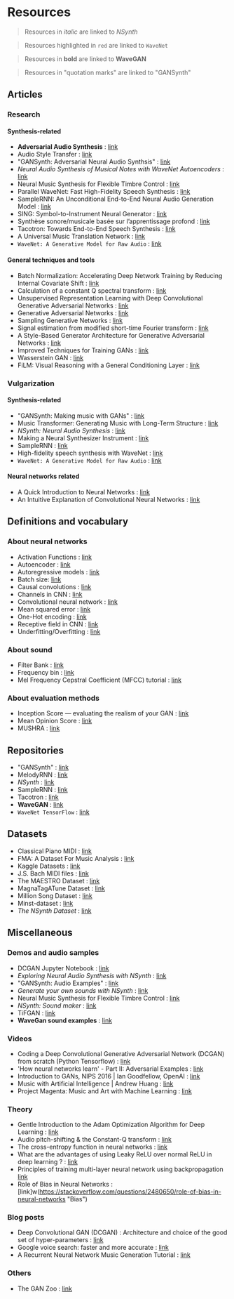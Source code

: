 # Resources

> Resources in _italic_ are linked to _NSynth_

> Resources highlighted in `red` are linked to `WaveNet`

> Resources in **bold** are linked to __WaveGAN__

> Resources in "quotation marks" are linked to "GANSynth"


## Articles

### Research

#### Synthesis-related

- **Adversarial Audio Synthesis** : [link](https://arxiv.org/abs/1802.04208 "Adversarial Audio Synthesis")
- Audio Style Transfer : [link](https://www.researchgate.net/publication/320754682 "Audio Style Transfer")
- "GANSynth: Adversarial Neural Audio Synthsis" : [link](https://openreview.net/forum?id=H1xQVn09FX "GANSynth")
- _Neural Audio Synthesis of Musical Notes with WaveNet Autoencoders_ : [link](https://arxiv.org/abs/1704.01279 "Neural Audio Synthesis")
- Neural Music Synthesis for Flexible Timbre Control : [link](https://arxiv.org/abs/1811.00223 "Neural Music Synthesis")
- Parallel WaveNet: Fast High-Fidelity Speech Synthesis : [link](https://arxiv.org/abs/1711.10433 "Parallel WaveNet")
- SampleRNN: An Unconditional End-to-End Neural Audio Generation Model : [link](https://arxiv.org/abs/1612.07837 "SampleRNN")
- SING: Symbol-to-Instrument Neural Generator : [link](http://papers.nips.cc/paper/8118-sing-symbol-to-instrument-neural-generator.pdf "SING")
- Synthèse sonore/musicale basée sur l’apprentissage profond : [link](http://dept-info.labri.fr/~hanna/Stages/rapport-de-stage.pdf "Synthèse sonore par apprentissage profond")
- Tacotron: Towards End-to-End Speech Synthesis : [link](https://arxiv.org/abs/1703.10135 "Tacotron")
- A Universal Music Translation Network : [link](https://arxiv.org/abs/1805.07848 "Music Translation Network")
- `WaveNet: A Generative Model for Raw Audio` : [link](https://arxiv.org/abs/1609.03499 "WaveNet")
<!--
- Unsupervised speech representation learning using WaveNet autoencoders : [link](https://arxiv.org/pdf/1901.08810v1.pdf "Unsupervised speech representation learning")
-->

#### General techniques and tools

- Batch Normalization: Accelerating Deep Network Training by Reducing Internal Covariate Shift : [link](https://arxiv.org/abs/1502.03167v3 "Batch Normalization")
- Calculation of a constant Q spectral transform : [link](https://asa.scitation.org/doi/10.1121/1.400476 "CQT")
- Unsupervised Representation Learning with Deep Convolutional Generative Adversarial Networks : [link](https://arxiv.org/abs/1511.06434 "DCGAN")
- Generative Adversarial Networks : [link](https://arxiv.org/abs/1406.2661 "GAN")
- Sampling Generative Networks : [link](https://arxiv.org/abs/1609.04468 "Sampling Generative Networks")
- Signal estimation from modified short-time Fourier transform : [link](https://ieeexplore.ieee.org/document/1164317 "Modified short-time Fourier transform")
- A Style-Based Generator Architecture for Generative Adversarial Networks : [link](https://arxiv.org/abs/1812.04948 "Style-based architecture for Generator in GANs")
- Improved Techniques for Training GANs : [link](https://arxiv.org/abs/1606.03498 "Techniques for GANs")
- Wasserstein GAN : [link](https://arxiv.org/abs/1701.07875 "Wasserstein GAN")
- FiLM: Visual Reasoning with a General Conditioning Layer : [link](https://arxiv.org/abs/1709.07871 "FiLM")
	
### Vulgarization

#### Synthesis-related

- "GANSynth: Making music with GANs" : [link](https://magenta.tensorflow.org/gansynth "GANSynth")
- Music Transformer: Generating Music with Long-Term Structure : [link](https://magenta.tensorflow.org/music-transformer "Music Transformer")
- _NSynth: Neural Audio Synthesis_ : [link](https://magenta.tensorflow.org/nsynth "NSynth")
- Making a Neural Synthesizer Instrument : [link](https://magenta.tensorflow.org/nsynth-instrument "NSynth instrument")
- SampleRNN : [link](http://deepsound.io/samplernn_first.html "SampleRNN")
- High-fidelity speech synthesis with WaveNet : [link](https://deepmind.com/blog/high-fidelity-speech-synthesis-wavenet/ "High-fidelity speech synthesis")
- `WaveNet: A Generative Model for Raw Audio` : [link](https://deepmind.com/blog/wavenet-generative-model-raw-audio/ "WaveNet")

#### Neural networks related

- A Quick Introduction to Neural Networks : [link](https://ujjwalkarn.me/2016/08/09/quick-intro-neural-networks/ "Neural Network")
- An Intuitive Explanation of Convolutional Neural Networks : [link](https://ujjwalkarn.me/2016/08/11/intuitive-explanation-convnets/ "Convolutional Neural Network")


## Definitions and vocabulary

### About neural networks

- Activation Functions : [link](https://www.learnopencv.com/understanding-activation-functions-in-deep-learning/ "Activation functions")
- Autoencoder : [link](https://www.quora.com/What-is-an-auto-encoder-in-machine-learning "Autoencoder")
- Autoregressive models : [link](https://deepgenerativemodels.github.io/notes/autoregressive/ "Autoregressive Models")
- Batch size: [link](https://stats.stackexchange.com/questions/153531/what-is-batch-size-in-neural-network "Batch size")
- Causal convolutions : [link](https://www.quora.com/What-are-causal-convolutions "Causal Convolutions")
- Channels in CNN : [link](https://www.quora.com/What-do-channels-refer-to-in-a-convolutional-neural-network "Channels in NN")
- Convolutional neural network : [link](https://en.wikipedia.org/wiki/Convolutional_neural_network "CNN")
- Mean squared error : [link](https://en.wikipedia.org/wiki/Mean_squared_error "MSE")
- One-Hot encoding : [link](https://hackernoon.com/what-is-one-hot-encoding-why-and-when-do-you-have-to-use-it-e3c6186d008f "One hot encoding")
- Receptive field in CNN : [link](https://www.quora.com/What-is-a-receptive-field-in-a-convolutional-neural-network "Receptive Field")
- Underfitting/Overfitting : [link](https://medium.com/greyatom/what-is-underfitting-and-overfitting-in-machine-learning-and-how-to-deal-with-it-6803a989c76 "Underfitting/Overfitting")

### About sound
- Filter Bank : [link](https://ccrma.stanford.edu/realsimple/aud_fb/What_Filter_Bank.html "Filter Bank")
- Frequency bin : [link](https://dsp.stackexchange.com/questions/26927/what-is-a-frequency-bin "Frequency bin")
- Mel Frequency Cepstral Coefficient (MFCC) tutorial : [link](http://practicalcryptography.com/miscellaneous/machine-learning/guide-mel-frequency-cepstral-coefficients-mfccs/ "MFCC")

### About evaluation methods

- Inception Score — evaluating the realism of your GAN : [link](https://sudomake.ai/inception-score-explained/ "Inception Score")
- Mean Opinion Score : [link](https://en.wikipedia.org/wiki/Mean_opinion_score "Mean Opinion Score")
- MUSHRA : [link](https://en.wikipedia.org/wiki/MUSHRA "MUSHRA")


## Repositories

- "GANSynth" : [link](https://github.com/tensorflow/magenta/tree/master/magenta/models/gansynth "GANSynth")
- MelodyRNN : [link](https://github.com/tensorflow/magenta/tree/master/magenta/models/melody_rnn "MelodyRNN")
- _NSynth_ : [link](https://github.com/tensorflow/magenta/tree/master/magenta/models/nsynth "NSynth")
- SampleRNN : [link](https://github.com/soroushmehr/sampleRNN_ICLR2017 "SampleRNN")
- Tacotron : [link](https://github.com/keithito/tacotron "Tacotron")
- **WaveGAN** : [link](https://github.com/chrisdonahue/wavegan "WaveGan")
- `WaveNet TensorFlow` : [link](https://github.com/ibab/tensorflow-wavenet "WaveNet")


## Datasets

- Classical Piano MIDI : [link](http://www.piano-midi.de/ "Piano MIDI")
- FMA: A Dataset For Music Analysis : [link](https://github.com/mdeff/fma "FMA")
- Kaggle Datasets : [link](https://www.kaggle.com/datasets "Kaggle")
- J.S. Bach MIDI files : [link](http://www.jsbach.net/midi/index.html "Bach MIDI")
- The MAESTRO Dataset : [link](https://magenta.tensorflow.org/datasets/maestro "MAESTRO")
- MagnaTagATune Dataset : [link](http://mirg.city.ac.uk/codeapps/the-magnatagatune-dataset "MagnaTagATune")
- Million Song Dataset : [link](https://labrosa.ee.columbia.edu/millionsong/ "Million Song Dataset")
- Minst-dataset : [link](https://github.com/ejhumphrey/minst-dataset/ "minst")
- _The NSynth Dataset_ : [link](https://magenta.tensorflow.org/datasets/nsynth "NSynth")


## Miscellaneous

### Demos and audio samples

- DCGAN Jupyter Notebook : [link](https://github.com/llSourcell/Generative_Adversarial_networks_LIVE/blob/master/EZGAN.ipynb "DCGAN")
- _Exploring Neural Audio Synthesis with NSynth_ : [link](https://github.com/tensorflow/magenta-demos/blob/master/jupyter-notebooks/NSynth.ipynb "NSynth jupyter notebook")
- "GANSynth: Audio Examples" : [link](https://storage.googleapis.com/magentadata/papers/gansynth/index.html "GANSyth Audio")
- _Generate your own sounds with NSynth_ : [link](https://magenta.tensorflow.org/nsynth-fastgen "NSynth")
- Neural Music Synthesis for Flexible Timbre Control : [link](https://neural-music-synthesis.github.io/ "Neural Music Synthesis")
- _NSynth: Sound maker_ : [link](https://experiments.withgoogle.com/ai/sound-maker/view/ "NSynth mix")
- TiFGAN : [link](https://tifgan.github.io/ "TiFGAN")
- **WaveGan sound examples** : [link](https://chrisdonahue.com/wavegan_examples/ "WaveGan")

### Videos

- Coding a Deep Convolutional Generative Adversarial Network (DCGAN) from scratch (Python Tensorflow) : [link](https://www.youtube.com/watch?v=thr7KldvpPw "DCGAN Implementation")
- 'How neural networks learn' - Part II: Adversarial Examples : [link](https://www.youtube.com/watch?v=4rFOkpI0Lcg "GAN Examples")
- Introduction to GANs, NIPS 2016 | Ian Goodfellow, OpenAI : [link](https://www.youtube.com/watch?v=9JpdAg6uMXs "Introduction to GANs")
- Music with Artificial Intelligence | Andrew Huang : [link](https://www.youtube.com/watch?v=AaALLWQmCdI "Music with AI")
- Project Magenta: Music and Art with Machine Learning : [link](https://www.youtube.com/watch?v=3MmuWFkgYUY "Project Magenta")

### Theory

- Gentle Introduction to the Adam Optimization Algorithm for Deep Learning : [link](https://machinelearningmastery.com/adam-optimization-algorithm-for-deep-learning/ "Adam Optimizer")
- Audio pitch-shifting & the Constant-Q transform : [link](https://www.edn.com/electronics-blogs/sound-bites/4421452/Audio-pitch-shifting---the-constant-Q-transform "Constant-Q transform")
- The cross-entropy function in neural networks : [link](https://datascience.stackexchange.com/questions/9302/the-cross-entropy-error-function-in-neural-networks "Cross-entropy")
- What are the advantages of using Leaky ReLU over normal ReLU in deep learning ? : [link](https://www.quora.com/What-are-the-advantages-of-using-Leaky-Rectified-Linear-Units-Leaky-ReLU-over-normal-ReLU-in-deep-learning "ReLU vs Leaky-ReLU")
- Principles of training multi-layer neural network using backpropagation [link](http://home.agh.edu.pl/~vlsi/AI/backp_t_en/backprop.html "Backpropagation")
- Role of Bias in Neural Networks : [link]w(https://stackoverflow.com/questions/2480650/role-of-bias-in-neural-networks "Bias")

### Blog posts

- Deep Convolutional GAN (DCGAN) : Architecture and choice of the good set of hyper-parameters : [link](https://julianzaidi.wordpress.com/2017/04/24/deep-convolution-gan-dcgan-architecture-and-training/ "DCGAN set-up")
- Google voice search: faster and more accurate : [link](https://ai.googleblog.com/2015/09/google-voice-search-faster-and-more.html "Google Voice Search")
- A Recurrent Neural Network Music Generation Tutorial : [link](https://magenta.tensorflow.org/2016/06/10/recurrent-neural-network-generation-tutorial "RNN")

### Others

- The GAN Zoo : [link](https://github.com/hindupuravinash/the-gan-zoo "GAN Zoo")
